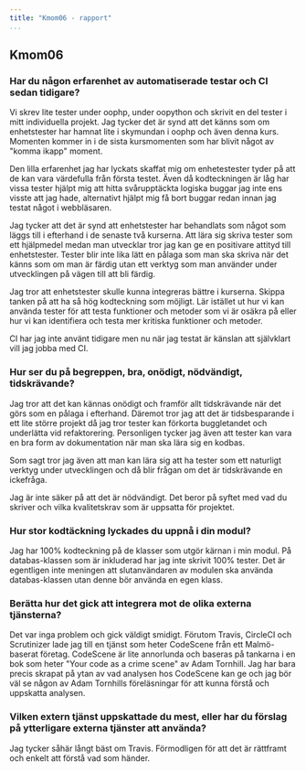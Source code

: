 ```yaml
---
title: "Kmom06 - rapport"
...
```


## Kmom06

### Har du någon erfarenhet av automatiserade testar och CI sedan tidigare?
Vi skrev lite tester under oophp, under oopython och skrivit en del tester i mitt individuella projekt. Jag tycker det är synd att det känns som om enhetstester har hamnat lite i skymundan i oophp och även denna kurs. Momenten kommer in i de sista kursmomenten som har blivit något av "komma ikapp" moment.

Den lilla erfarenhet jag har lyckats skaffat mig om enhetestester tyder på att de kan vara värdefulla från första testet. Även då kodteckningen är låg har vissa tester hjälpt mig att hitta svårupptäckta logiska buggar jag inte ens visste att jag hade, alternativt hjälpt mig få bort buggar redan innan jag testat något i webbläsaren.

Jag tycker att det är synd att enhetstester har behandlats som något som läggs till i efterhand i de senaste två kurserna. Att lära sig skriva tester som ett hjälpmedel medan man utvecklar tror jag kan ge en positivare attityd till enhetstester. Tester blir inte lika lätt en pålaga som man ska skriva när det känns som om man är färdig utan ett verktyg som man använder under utvecklingen på vägen till att bli färdig.

Jag tror att enhetstester skulle kunna integreras bättre i kurserna. Skippa tanken på att ha så hög kodteckning som möjligt. Lär istället ut hur vi kan använda tester för att testa funktioner och metoder som vi är osäkra på eller hur vi kan identifiera och testa mer kritiska funktioner och metoder.

CI har jag inte använt tidigare men nu när jag testat är känslan att självklart vill jag jobba med CI.

### Hur ser du på begreppen, bra, onödigt, nödvändigt, tidskrävande?
Jag tror att det kan kännas onödigt och framför allt tidskrävande när det görs som en pålaga i efterhand. Däremot tror jag att det är tidsbesparande i ett lite större projekt då jag tror tester kan förkorta buggletandet och underlätta vid refaktorering. Personligen tycker jag även att tester kan vara en bra form av dokumentation när man ska lära sig en kodbas.

Som sagt tror jag även att man kan lära sig att ha tester som ett naturligt verktyg under utvecklingen och då blir frågan om det är tidskrävande en ickefråga.

Jag är inte säker på att det är nödvändigt. Det beror på syftet med vad du skriver och vilka kvalitetskrav som är uppsatta för projektet.

### Hur stor kodtäckning lyckades du uppnå i din modul?
Jag har 100% kodteckning på de klasser som utgör kärnan i min modul. På databas-klassen som är inkluderad har jag inte skrivit 100% tester. Det är egentligen inte meningen att slutanvändaren av modulen ska använda databas-klassen utan denne bör använda en egen klass.

### Berätta hur det gick att integrera mot de olika externa tjänsterna?
Det var inga problem och gick väldigt smidigt. Förutom Travis, CircleCI och Scrutinizer lade jag till en tjänst som heter CodeScene från ett Malmö-baserat företag. CodeScene är lite annorlunda och baseras på tankarna i en bok som heter "Your code as a crime scene" av Adam Tornhill. Jag har bara precis skrapat på ytan av vad analysen hos CodeScene kan ge och jag bör väl se någon av Adam Tornhills föreläsningar för att kunna förstå och uppskatta analysen.

### Vilken extern tjänst uppskattade du mest, eller har du förslag på ytterligare externa tjänster att använda?
Jag tycker såhär långt bäst om Travis. Förmodligen för att det är rättframt och enkelt att förstå vad som händer.

